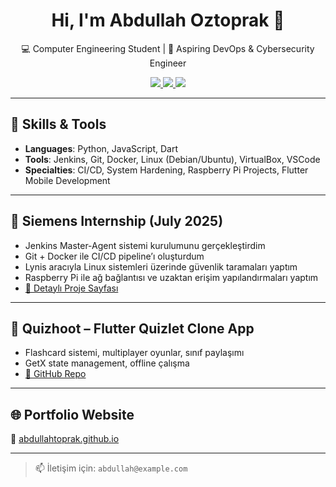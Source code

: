 <h1 align="center">Hi, I'm Abdullah Oztoprak 👋</h1>
<p align="center">
  💻 Computer Engineering Student | 🚀 Aspiring DevOps & Cybersecurity Engineer
</p>
<p align="center">
  <a href="https://www.linkedin.com/in/abdullahtoprak" target="_blank">
    <img src="https://img.shields.io/badge/LinkedIn-Abdullah%20Oztoprak-blue?logo=linkedin&style=flat-square" />
  </a>
  <a href="mailto:abdullah@example.com">
    <img src="https://img.shields.io/badge/Email-abdullah@example.com-red?style=flat-square&logo=gmail" />
  </a>
  <a href="https://abdullahtoprak.github.io" target="_blank">
    <img src="https://img.shields.io/badge/Portfolio-abdullahtoprak.github.io-black?style=flat-square&logo=githubpages" />
  </a>
</p>

---

## 🔧 Skills & Tools

- **Languages**: Python, JavaScript, Dart  
- **Tools**: Jenkins, Git, Docker, Linux (Debian/Ubuntu), VirtualBox, VSCode  
- **Specialties**: CI/CD, System Hardening, Raspberry Pi Projects, Flutter Mobile Development

---

## 🏢 Siemens Internship (July 2025)

- Jenkins Master-Agent sistemi kurulumunu gerçekleştirdim  
- Git + Docker ile CI/CD pipeline’ı oluşturdum  
- Lynis aracıyla Linux sistemleri üzerinde güvenlik taramaları yaptım  
- Raspberry Pi ile ağ bağlantısı ve uzaktan erişim yapılandırmaları yaptım  
- [📄 Detaylı Proje Sayfası](https://abdullahtoprak.github.io/projects/siemens.html)

---

## 📱 Quizhoot – Flutter Quizlet Clone App

- Flashcard sistemi, multiplayer oyunlar, sınıf paylaşımı  
- GetX state management, offline çalışma  
- [🔗 GitHub Repo](https://github.com/AbdullahOztoprak/quizhoot)

---

## 🌐 Portfolio Website

📍 [abdullahtoprak.github.io](https://abdullahtoprak.github.io)

---

> 📫 İletişim için: `abdullah@example.com`
